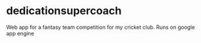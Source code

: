 dedicationsupercoach
====================

Web app for a fantasy team competition for my cricket club. Runs on google app engine
